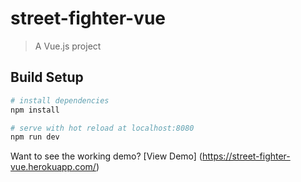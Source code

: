 # street-fighter-vue

> A Vue.js project

## Build Setup

``` bash
# install dependencies
npm install

# serve with hot reload at localhost:8080
npm run dev

```

Want to see the working demo? [View Demo] (https://street-fighter-vue.herokuapp.com/)
